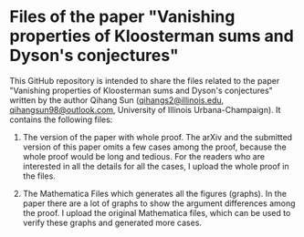 # Files of the paper "Vanishing properties of Kloosterman sums and Dyson's conjectures"

This GitHub repository is intended to share the files related to the paper "Vanishing properties of Kloosterman sums and Dyson's conjectures" written by the author Qihang Sun (qihangs2@illinois.edu, qihangsun98@outlook.com, University of Illinois Urbana-Champaign). It contains the following files: 

1. The version of the paper with whole proof. The arXiv and the submitted version of this paper omits a few cases among the proof, because the whole proof would be long and tedious. For the readers who are interested in all the details for all the cases, I upload the whole proof in the files.

2. The Mathematica Files which generates all the figures (graphs). In the paper there are a lot of graphs to show the argument differences among the proof. I upload the original Mathematica files, which can be used to verify these graphs and generated more cases. 
